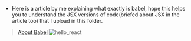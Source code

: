 - Here is a article by me explaining what exactly is babel, hope this helps you to understand the JSX versions of code(briefed about JSX in the article too) that I upload in this folder.

> [About Babel](https://sohoxic.hashnode.dev/what-is-babel-and-how-can-you-use-it)
![hello_react](![hello_react](https://user-images.githubusercontent.com/98482003/194689300-cc862543-4839-4290-8c70-ff607c267d93.png)
)
